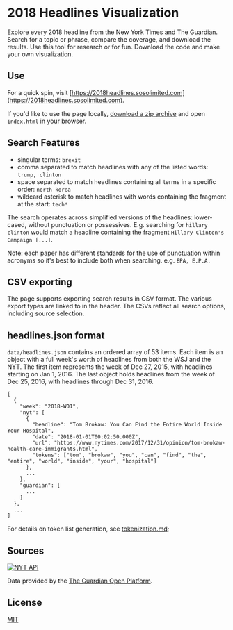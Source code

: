 # 2018 Headlines Visualization
Explore every 2018 headline from the New York Times and The Guardian. Search for a topic or phrase, 
compare the coverage, and download the results. Use this tool for research or for fun. Download the code 
and make your own visualization.

## Use
For a quick spin, visit [https://2018headlines.sosolimited.com](https://2018headlines.sosolimited.com). 

If you'd like to use the page locally, 
[download a zip archive](https://github.com/sosolimited/2018-Headlines-Explorer/archive/master.zip)
and open `index.html` in your browser.

## Search Features
- singular terms: `brexit`
- comma separated to match headlines with any of the listed words: `trump, clinton`
- space separated to match headlines containing all terms in a specific order: `north korea`
- wildcard asterisk to match headlines with words containing the fragment at the start: `tech*`

The search operates across simplified versions of the headlines: lower-cased, without punctuation or possessives. 
E.g. searching for `hillary clinton` would match a headline containing the fragment `Hillary Clinton's Campaign [...]`.

Note: each paper has different standards for the use of punctuation within acronyms so it's best to 
include both when searching. e.g. `EPA, E.P.A.`

## CSV exporting
The page supports exporting search results in CSV format. The various export types are linked to in the header. 
The CSVs reflect all search options, including source selection.

## headlines.json format
`data/headlines.json` contains an ordered array of 53 items. Each item is an object with a full week's worth of
headlines from both the WSJ and the NYT. The first item represents the week of Dec 27, 2015, with headlines starting 
on Jan 1, 2016. The last object holds headlines from the week of Dec 25, 2016, with headlines through Dec 31, 2016.

```
[
  {
    "week": "2018-W01",
    "nyt": [
      {
        "headline": "Tom Brokaw: You Can Find the Entire World Inside Your Hospital",
        "date": "2018-01-01T00:02:50.000Z",
        "url": "https://www.nytimes.com/2017/12/31/opinion/tom-brokaw-health-care-immigrants.html",
        "tokens": ["tom", "brokaw", "you", "can", "find", "the", "entire", "world", "inside", "your", "hospital"]
      },
      ...
    },
    "guardian": [
      ...
    ]
  },
  ...
]
```

For details on token list generation, see [tokenization.md](tokenization.md);

## Sources

[![NYT API](img/poweredby_nytimes_200a.png)](https://developer.nytimes.com)

Data provided by the [The Guardian Open Platform](https://open-platform.theguardian.com).

## License

[MIT](http://www.opensource.org/licenses/MIT)
